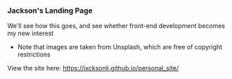 <h3>Jackson's Landing Page</h3>

We'll see how this goes, and see whether front-end development becomes my new interest

- Note that images are taken from Unsplash, which are free of copyright restrictions

View the site here: https://jxcksonli.github.io/personal_site/
